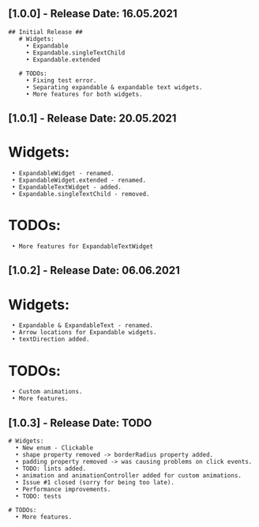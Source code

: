 ## [1.0.0] - Release Date: 16.05.2021
    ## Initial Release ##
       # Widgets:
         • Expandable
         • Expandable.singleTextChild
         • Expandable.extended

       # TODOs:
         • Fixing test error.
         • Separating expandable & expandable text widgets.
         • More features for both widgets.

## [1.0.1] - Release Date: 20.05.2021
   # Widgets:
     • ExpandableWidget - renamed.
     • ExpandableWidget.extended - renamed.
     • ExpandableTextWidget - added.
     • Expandable.singleTextChild - removed.

   # TODOs:
     • More features for ExpandableTextWidget

## [1.0.2] - Release Date: 06.06.2021
   # Widgets:
     • Expandable & ExpandableText - renamed.
     • Arrow locations for Expandable widgets.
     • textDirection added.

   # TODOs:
     • Custom animations.
     • More features.

## [1.0.3] - Release Date: TODO
    # Widgets:
      • New enum - Clickable
      • shape property removed -> borderRadius property added.
      • padding property removed -> was causing problems on click events.
      • TODO: lints added.
      • animation and animationController added for custom animations.
      • Issue #1 closed (sorry for being too late).
      • Performance improvements.
      • TODO: tests

    # TODOs:
      • More features.